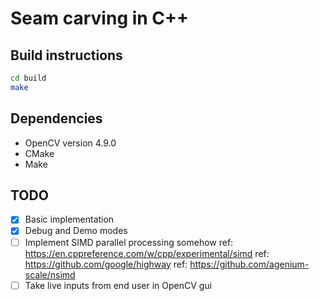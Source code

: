 # Seam carving in C++

## Build instructions
```sh
cd build
make
```

## Dependencies
- OpenCV version 4.9.0
- CMake
- Make

## TODO
- [x] Basic implementation
- [x] Debug and Demo modes
- [ ] Implement SIMD parallel processing somehow
ref: https://en.cppreference.com/w/cpp/experimental/simd
ref: https://github.com/google/highway
ref: https://github.com/agenium-scale/nsimd
- [ ] Take live inputs from end user in OpenCV gui
